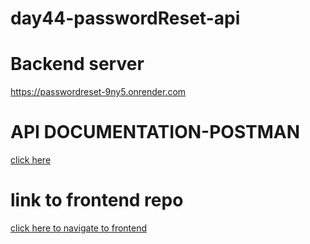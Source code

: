 # day44-passwordReset-api
<h1>Backend server</h1>
<a href="https://passwordreset-api.herokuapp.com/">https://passwordreset-9ny5.onrender.com</a>
<h1>API DOCUMENTATION-POSTMAN</h1>
<a href="https://documenter.getpostman.com/view/21868300/VUjSF4A3">click here</a>

<h1>link to frontend repo</h1>
<a href="https://day44-frontend-reset-password.vercel.app/">click here to navigate to frontend</a>
